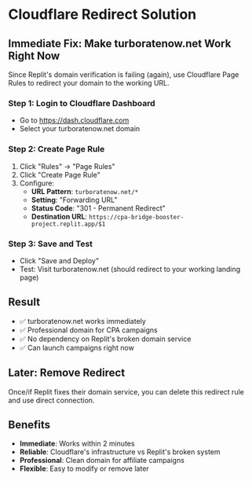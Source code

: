 # Cloudflare Redirect Solution

## Immediate Fix: Make turboratenow.net Work Right Now

Since Replit's domain verification is failing (again), use Cloudflare Page Rules to redirect your domain to the working URL.

### Step 1: Login to Cloudflare Dashboard
- Go to https://dash.cloudflare.com
- Select your turboratenow.net domain

### Step 2: Create Page Rule
1. Click "Rules" → "Page Rules"
2. Click "Create Page Rule"
3. Configure:
   - **URL Pattern**: `turboratenow.net/*`
   - **Setting**: "Forwarding URL"
   - **Status Code**: "301 - Permanent Redirect"
   - **Destination URL**: `https://cpa-bridge-booster-project.replit.app/$1`

### Step 3: Save and Test
- Click "Save and Deploy"
- Test: Visit turboratenow.net (should redirect to your working landing page)

## Result
- ✅ turboratenow.net works immediately
- ✅ Professional domain for CPA campaigns
- ✅ No dependency on Replit's broken domain service
- ✅ Can launch campaigns right now

## Later: Remove Redirect
Once/if Replit fixes their domain service, you can delete this redirect rule and use direct connection.

## Benefits
- **Immediate**: Works within 2 minutes
- **Reliable**: Cloudflare's infrastructure vs Replit's broken system
- **Professional**: Clean domain for affiliate campaigns
- **Flexible**: Easy to modify or remove later